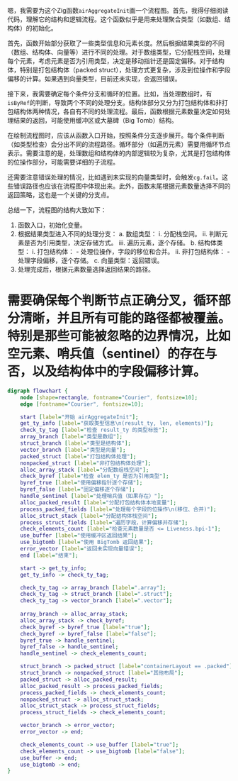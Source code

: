 嗯，我需要为这个Zig函数`airAggregateInit`画一个流程图。首先，我得仔细阅读代码，理解它的结构和逻辑流程。这个函数似乎是用来处理聚合类型（如数组、结构体）的初始化。

首先，函数开始部分获取了一些类型信息和元素长度。然后根据结果类型的不同（数组、结构体、向量等）进行不同的处理。对于数组类型，它分配栈空间，处理每个元素，考虑元素是否为引用类型，决定是移动指针还是固定偏移。对于结构体，特别是打包结构体（packed struct），处理方式更复杂，涉及到位操作和字段偏移的计算。如果遇到向量类型，目前还未实现，会返回错误。

接下来，我需要确定每个条件分支和循环的位置。比如，当处理数组时，有`isByRef`的判断，导致两个不同的处理分支。结构体部分又分为打包结构体和非打包结构体两种情况，各自有不同的处理流程。最后，函数根据元素数量决定如何处理结果的返回，可能使用缓冲区或大墓碑（Big Tomb）结构。

在绘制流程图时，应该从函数入口开始，按照条件分支逐步展开。每个条件判断（如类型检查）会分出不同的流程路径。循环部分（如遍历元素）需要用循环节点表示。需要注意的是，处理数组和结构体的内部逻辑较为复杂，尤其是打包结构体的位操作部分，可能需要详细的子流程。

还需要注意错误处理的情况，比如遇到未实现的向量类型时，会触发`cg.fail`。这些错误路径也应该在流程图中体现出来。此外，函数末尾根据元素数量选择不同的返回策略，这也是一个关键的分支点。

总结一下，流程图的结构大致如下：
1. 函数入口，初始化变量。
2. 根据结果类型进入不同的处理分支：
   a. 数组类型：
      i. 分配栈空间。
      ii. 判断元素是否为引用类型，决定存储方式。
      iii. 遍历元素，逐个存储。
   b. 结构体类型：
      i. 打包结构体：
         - 处理位操作，字段的移位和合并。
      ii. 非打包结构体：
         - 处理字段偏移，逐个存储。
   c. 向量类型：返回错误。
3. 处理完成后，根据元素数量选择返回结果的路径。

需要确保每个判断节点正确分叉，循环部分清晰，并且所有可能的路径都被覆盖。特别是那些可能被忽略的边界情况，比如空元素、哨兵值（sentinel）的存在与否，以及结构体中的字段偏移计算。
================================================
```dot
digraph flowchart {
    node [shape=rectangle, fontname="Courier", fontsize=10];
    edge [fontname="Courier", fontsize=10];

    start [label="开始 airAggregateInit"];
    get_ty_info [label="获取类型信息\n(result_ty, len, elements)"];
    check_ty_tag [label="检查 result_ty 的类型标签"];
    array_branch [label="类型是数组"];
    struct_branch [label="类型是结构体"];
    vector_branch [label="类型是向量"];
    packed_struct [label="打包结构体处理"];
    nonpacked_struct [label="非打包结构体处理"];
    alloc_array_stack [label="分配数组栈空间"];
    check_byref [label="检查 elem_ty 是否为引用类型"];
    byref_true [label="使用偏移指针逐个存储"];
    byref_false [label="固定偏移逐个存储"];
    handle_sentinel [label="处理哨兵值（如果存在）"];
    alloc_packed_result [label="分配打包结构体本地变量"];
    process_packed_fields [label="处理每个字段的位操作\n(移位、合并)"];
    alloc_struct_stack [label="分配结构体栈空间"];
    process_struct_fields [label="遍历字段，计算偏移并存储"];
    check_elements_count [label="检查元素数量是否 <= Liveness.bpi-1"];
    use_buffer [label="使用缓冲区返回结果"];
    use_bigtomb [label="使用 BigTomb 返回结果"];
    error_vector [label="返回未实现向量错误"];
    end [label="结束"];

    start -> get_ty_info;
    get_ty_info -> check_ty_tag;

    check_ty_tag -> array_branch [label=".array"];
    check_ty_tag -> struct_branch [label=".struct"];
    check_ty_tag -> vector_branch [label=".vector"];
    
    array_branch -> alloc_array_stack;
    alloc_array_stack -> check_byref;
    check_byref -> byref_true [label="true"];
    check_byref -> byref_false [label="false"];
    byref_true -> handle_sentinel;
    byref_false -> handle_sentinel;
    handle_sentinel -> check_elements_count;

    struct_branch -> packed_struct [label="containerLayout == .packed"];
    struct_branch -> nonpacked_struct [label="其他布局"];
    packed_struct -> alloc_packed_result;
    alloc_packed_result -> process_packed_fields;
    process_packed_fields -> check_elements_count;
    nonpacked_struct -> alloc_struct_stack;
    alloc_struct_stack -> process_struct_fields;
    process_struct_fields -> check_elements_count;

    vector_branch -> error_vector;
    error_vector -> end;

    check_elements_count -> use_buffer [label="true"];
    check_elements_count -> use_bigtomb [label="false"];
    use_buffer -> end;
    use_bigtomb -> end;
}
```